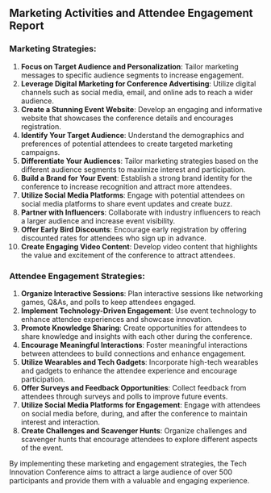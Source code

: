 ## Marketing Activities and Attendee Engagement Report

### Marketing Strategies:
1. **Focus on Target Audience and Personalization**: Tailor marketing messages to specific audience segments to increase engagement.
2. **Leverage Digital Marketing for Conference Advertising**: Utilize digital channels such as social media, email, and online ads to reach a wider audience.
3. **Create a Stunning Event Website**: Develop an engaging and informative website that showcases the conference details and encourages registration.
4. **Identify Your Target Audience**: Understand the demographics and preferences of potential attendees to create targeted marketing campaigns.
5. **Differentiate Your Audiences**: Tailor marketing strategies based on the different audience segments to maximize interest and participation.
6. **Build a Brand for Your Event**: Establish a strong brand identity for the conference to increase recognition and attract more attendees.
7. **Utilize Social Media Platforms**: Engage with potential attendees on social media platforms to share event updates and create buzz.
8. **Partner with Influencers**: Collaborate with industry influencers to reach a larger audience and increase event visibility.
9. **Offer Early Bird Discounts**: Encourage early registration by offering discounted rates for attendees who sign up in advance.
10. **Create Engaging Video Content**: Develop video content that highlights the value and excitement of the conference to attract attendees.

### Attendee Engagement Strategies:
1. **Organize Interactive Sessions**: Plan interactive sessions like networking games, Q&As, and polls to keep attendees engaged.
2. **Implement Technology-Driven Engagement**: Use event technology to enhance attendee experiences and showcase innovation.
3. **Promote Knowledge Sharing**: Create opportunities for attendees to share knowledge and insights with each other during the conference.
4. **Encourage Meaningful Interactions**: Foster meaningful interactions between attendees to build connections and enhance engagement.
5. **Utilize Wearables and Tech Gadgets**: Incorporate high-tech wearables and gadgets to enhance the attendee experience and encourage participation.
6. **Offer Surveys and Feedback Opportunities**: Collect feedback from attendees through surveys and polls to improve future events.
7. **Utilize Social Media Platforms for Engagement**: Engage with attendees on social media before, during, and after the conference to maintain interest and interaction.
8. **Create Challenges and Scavenger Hunts**: Organize challenges and scavenger hunts that encourage attendees to explore different aspects of the event.

By implementing these marketing and engagement strategies, the Tech Innovation Conference aims to attract a large audience of over 500 participants and provide them with a valuable and engaging experience.